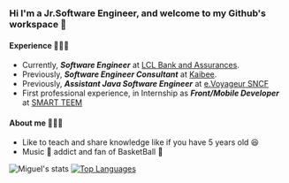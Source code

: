 ### Hi I'm a Jr.Software Engineer, and welcome to my Github's workspace 👋

#### Experience 👨🏾‍💻
- Currently, ***Software Engineer*** at [LCL Bank and Assurances](https://www.lcl.fr/).
- Previously, ***Software Engineer Consultant*** at [Kaibee](https://kaibee.fr/).
- Previously, ***Assistant Java Software Engineer*** at [e.Voyageur SNCF](https://www.sncf.com/fr/groupe/newsroom/e-voyageurs-sncf)
- First professional experience, in Internship as ***Front/Mobile Developer*** at [SMART TEEM](https://www.smartteem.com/)

#### About me 🙇🏾‍♂️

- Like to teach and share knowledge like if you have 5 years old 😆
- Music 🎵 addict and fan of BasketBall 🏀

![Miguel's stats](https://github-readme-stats.vercel.app/api?username=MiguelYann&theme=ayu-mirage&show_icons=true)
[![Top Languages](https://github-readme-stats.vercel.app/api/top-langs/?username=MiguelYann)](https://github.com/MiguelYann/github-readme-stats)



<!--
**MiguelYann/MiguelYann** is a ✨ _special_ ✨ repository because its `README.md` (this file) appears on your GitHub profile.

Here are some ideas to get you started:

- 🔭 I’m currently working on ...
- 🌱 I’m currently learning ...
- 👯 I’m looking to collaborate on ...
- 🤔 I’m looking for help with ...
- 💬 Ask me about ...
- 📫 How to reach me: ...
- 😄 Pronouns: ...
- ⚡ Fun fact: ...
-->
